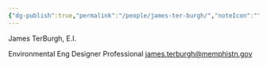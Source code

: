 ```yaml
---
{"dg-publish":true,"permalink":"/people/james-ter-burgh/","noteIcon":"","created":"2025-01-09T11:13:01.026-06:00"}
---
```


James TerBurgh, E.I.

Environmental Eng Designer Professional
james.terburgh@memphistn.gov